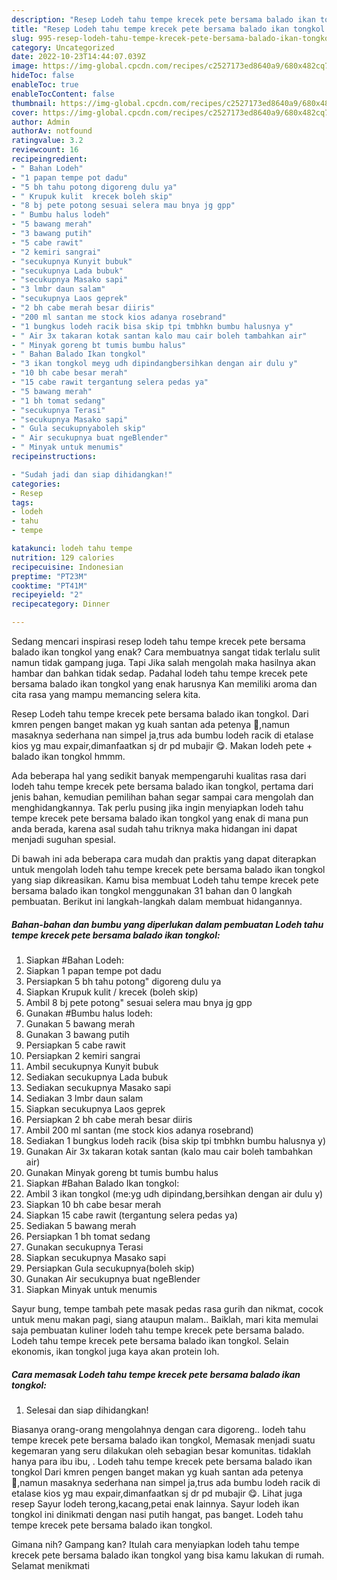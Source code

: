 ```yaml
---
description: "Resep Lodeh tahu tempe krecek pete bersama balado ikan tongkol yang Lezat"
title: "Resep Lodeh tahu tempe krecek pete bersama balado ikan tongkol yang Lezat"
slug: 995-resep-lodeh-tahu-tempe-krecek-pete-bersama-balado-ikan-tongkol-yang-lezat
category: Uncategorized
date: 2022-10-23T14:44:07.039Z
image: https://img-global.cpcdn.com/recipes/c2527173ed8640a9/680x482cq70/lodeh-tahu-tempe-krecek-pete-bersama-balado-ikan-tongkol-foto-resep-utama.jpg
hideToc: false
enableToc: true
enableTocContent: false
thumbnail: https://img-global.cpcdn.com/recipes/c2527173ed8640a9/680x482cq70/lodeh-tahu-tempe-krecek-pete-bersama-balado-ikan-tongkol-foto-resep-utama.jpg
cover: https://img-global.cpcdn.com/recipes/c2527173ed8640a9/680x482cq70/lodeh-tahu-tempe-krecek-pete-bersama-balado-ikan-tongkol-foto-resep-utama.jpg
author: Admin
authorAv: notfound
ratingvalue: 3.2
reviewcount: 16
recipeingredient:
- " Bahan Lodeh"
- "1 papan tempe pot dadu"
- "5 bh tahu potong digoreng dulu ya"
- " Krupuk kulit  krecek boleh skip"
- "8 bj pete potong sesuai selera mau bnya jg gpp"
- " Bumbu halus lodeh"
- "5 bawang merah"
- "3 bawang putih"
- "5 cabe rawit"
- "2 kemiri sangrai"
- "secukupnya Kunyit bubuk"
- "secukupnya Lada bubuk"
- "secukupnya Masako sapi"
- "3 lmbr daun salam"
- "secukupnya Laos geprek"
- "2 bh cabe merah besar diiris"
- "200 ml santan me stock kios adanya rosebrand"
- "1 bungkus lodeh racik bisa skip tpi tmbhkn bumbu halusnya y"
- " Air 3x takaran kotak santan kalo mau cair boleh tambahkan air"
- " Minyak goreng bt tumis bumbu halus"
- " Bahan Balado Ikan tongkol"
- "3 ikan tongkol meyg udh dipindangbersihkan dengan air dulu y"
- "10 bh cabe besar merah"
- "15 cabe rawit tergantung selera pedas ya"
- "5 bawang merah"
- "1 bh tomat sedang"
- "secukupnya Terasi"
- "secukupnya Masako sapi"
- " Gula secukupnyaboleh skip"
- " Air secukupnya buat ngeBlender"
- " Minyak untuk menumis"
recipeinstructions:

- "Sudah jadi dan siap dihidangkan!"
categories:
- Resep
tags:
- lodeh
- tahu
- tempe

katakunci: lodeh tahu tempe 
nutrition: 129 calories
recipecuisine: Indonesian
preptime: "PT23M"
cooktime: "PT41M"
recipeyield: "2"
recipecategory: Dinner

---
```



Sedang mencari inspirasi resep lodeh tahu tempe krecek pete bersama balado ikan tongkol yang enak? Cara membuatnya sangat tidak terlalu sulit namun tidak gampang juga. Tapi Jika salah mengolah maka hasilnya akan hambar dan bahkan tidak sedap. Padahal lodeh tahu tempe krecek pete bersama balado ikan tongkol yang enak harusnya Kan memiliki aroma dan cita rasa yang mampu memancing selera kita.


Resep Lodeh tahu tempe krecek pete bersama balado ikan tongkol. Dari kmren pengen banget makan yg kuah santan ada petenya 🤤,namun masaknya sederhana nan simpel ja,trus ada bumbu lodeh racik di etalase kios yg mau expair,dimanfaatkan sj dr pd mubajir 😋. Makan lodeh pete + balado ikan tongkol hmmm.

Ada beberapa hal yang sedikit banyak mempengaruhi kualitas rasa dari lodeh tahu tempe krecek pete bersama balado ikan tongkol, pertama dari jenis bahan, kemudian pemilihan bahan segar sampai cara mengolah dan menghidangkannya. Tak perlu pusing jika ingin menyiapkan lodeh tahu tempe krecek pete bersama balado ikan tongkol yang enak di mana pun anda berada, karena asal sudah tahu triknya maka hidangan ini dapat menjadi suguhan spesial.


Di bawah ini ada beberapa cara mudah dan praktis yang dapat diterapkan untuk mengolah lodeh tahu tempe krecek pete bersama balado ikan tongkol yang siap dikreasikan. Kamu bisa membuat Lodeh tahu tempe krecek pete bersama balado ikan tongkol menggunakan 31 bahan dan 0 langkah pembuatan. Berikut ini langkah-langkah dalam membuat hidangannya.

<!--inarticleads1-->

##### Bahan-bahan dan bumbu yang diperlukan dalam pembuatan Lodeh tahu tempe krecek pete bersama balado ikan tongkol:

1. Siapkan  #Bahan Lodeh:
1. Siapkan 1 papan tempe pot dadu
1. Persiapkan 5 bh tahu potong&#34; digoreng dulu ya
1. Siapkan  Krupuk kulit / krecek (boleh skip)
1. Ambil 8 bj pete potong&#34; sesuai selera mau bnya jg gpp
1. Gunakan  #Bumbu halus lodeh:
1. Gunakan 5 bawang merah
1. Gunakan 3 bawang putih
1. Persiapkan 5 cabe rawit
1. Persiapkan 2 kemiri sangrai
1. Ambil secukupnya Kunyit bubuk
1. Sediakan secukupnya Lada bubuk
1. Sediakan secukupnya Masako sapi
1. Sediakan 3 lmbr daun salam
1. Siapkan secukupnya Laos geprek
1. Persiapkan 2 bh cabe merah besar diiris
1. Ambil 200 ml santan (me stock kios adanya rosebrand)
1. Sediakan 1 bungkus lodeh racik (bisa skip tpi tmbhkn bumbu halusnya y)
1. Gunakan  Air 3x takaran kotak santan (kalo mau cair boleh tambahkan air)
1. Gunakan  Minyak goreng bt tumis bumbu halus
1. Siapkan  #Bahan Balado Ikan tongkol:
1. Ambil 3 ikan tongkol (me:yg udh dipindang,bersihkan dengan air dulu y)
1. Siapkan 10 bh cabe besar merah
1. Siapkan 15 cabe rawit (tergantung selera pedas ya)
1. Sediakan 5 bawang merah
1. Persiapkan 1 bh tomat sedang
1. Gunakan secukupnya Terasi
1. Siapkan secukupnya Masako sapi
1. Persiapkan  Gula secukupnya(boleh skip)
1. Gunakan  Air secukupnya buat ngeBlender
1. Siapkan  Minyak untuk menumis


Sayur bung, tempe tambah pete masak pedas rasa gurih dan nikmat, cocok untuk menu makan pagi, siang ataupun malam.. Baiklah, mari kita memulai saja pembuatan kuliner lodeh tahu tempe krecek pete bersama balado. Lodeh tahu tempe krecek pete bersama balado ikan tongkol. Selain ekonomis, ikan tongkol juga kaya akan protein loh. 

<!--inarticleads2-->

##### Cara memasak Lodeh tahu tempe krecek pete bersama balado ikan tongkol:


1. Selesai dan siap dihidangkan!

Biasanya orang-orang mengolahnya dengan cara digoreng.. lodeh tahu tempe krecek pete bersama balado ikan tongkol, Memasak menjadi suatu kegemaran yang seru dilakukan oleh sebagian besar komunitas. tidaklah hanya para ibu ibu, . Lodeh tahu tempe krecek pete bersama balado ikan tongkol Dari kmren pengen banget makan yg kuah santan ada petenya 🤤,namun masaknya sederhana nan simpel ja,trus ada bumbu lodeh racik di etalase kios yg mau expair,dimanfaatkan sj dr pd mubajir 😋. Lihat juga resep Sayur lodeh terong,kacang,petai enak lainnya. Sayur lodeh ikan tongkol ini dinikmati dengan nasi putih hangat, pas banget. Lodeh tahu tempe krecek pete bersama balado ikan tongkol. 

Gimana nih? Gampang kan? Itulah cara menyiapkan lodeh tahu tempe krecek pete bersama balado ikan tongkol yang bisa kamu lakukan di rumah. Selamat menikmati

